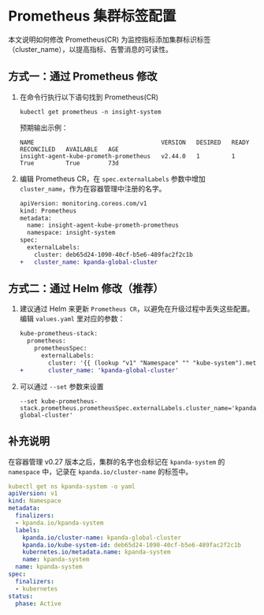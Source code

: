 # Prometheus 集群标签配置

本文说明如何修改 Prometheus(CR) 为监控指标添加集群标识标签（cluster_name），以提高指标、告警消息的可读性。

## 方式一：通过 Prometheus 修改

1. 在命令行执行以下语句找到 Prometheus(CR)

    ```shell
    kubectl get prometheus -n insight-system
    ```

    预期输出示例：

    ```
    NAME                                    VERSION   DESIRED   READY   RECONCILED   AVAILABLE   AGE
    insight-agent-kube-prometh-prometheus   v2.44.0   1         1       True         True        73d
    ```

1. 编辑 Prometheus CR，在 `spec.externalLabels` 参数中增加 `cluster_name`，作为在容器管理中注册的名字。

    ```diff
    apiVersion: monitoring.coreos.com/v1
    kind: Prometheus
    metadata:
      name: insight-agent-kube-prometh-prometheus
      namespace: insight-system
    spec:
      externalLabels:
        cluster: deb65d24-1090-40cf-b5e6-489fac2f2c1b
    +   cluster_name: kpanda-global-cluster
    ```

## 方式二：通过 Helm 修改（推荐）

1. 建议通过 Helm 来更新 `Prometheus CR`，以避免在升级过程中丢失这些配置。编辑 `values.yaml` 里对应的参数：

    ```diff
    kube-prometheus-stack:
      prometheus:
        prometheusSpec:
          externalLabels:
            cluster: '{{ (lookup "v1" "Namespace" "" "kube-system").metadata.uid }}'
    +       cluster_name: 'kpanda-global-cluster'
    ```

1. 可以通过 `--set` 参数来设置

    ```shell
    --set kube-prometheus-stack.prometheus.prometheusSpec.externalLabels.cluster_name='kpanda-global-cluster'
    ```

## 补充说明

在容器管理 v0.27 版本之后，集群的名字也会标记在 `kpanda-system` 的 `namespace` 中，记录在 `kpanda.io/cluster-name` 的标签中。

```yaml
kubectl get ns kpanda-system -o yaml                                                                    
apiVersion: v1
kind: Namespace
metadata:
  finalizers:
  - kpanda.io/kpanda-system
  labels:
    kpanda.io/cluster-name: kpanda-global-cluster
    kpanda.io/kube-system-id: deb65d24-1090-40cf-b5e6-489fac2f2c1b
    kubernetes.io/metadata.name: kpanda-system
    name: kpanda-system
  name: kpanda-system
spec:
  finalizers:
  - kubernetes
status:
  phase: Active
```
